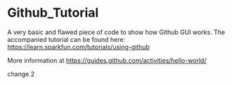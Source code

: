 # Github_Tutorial
A very basic and flawed piece of code to show how Github GUI works.
The accompanied tutorial can be found here:
https://learn.sparkfun.com/tutorials/using-github

More information at
https://guides.github.com/activities/hello-world/

change 2
